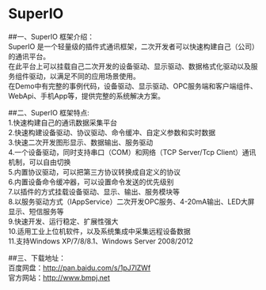# SuperIO
##一、SuperIO 框架介绍：<br>
  SuperIO 是一个轻量级的插件式通讯框架，二次开发者可以快速构建自己（公司）的通讯平台。<br>
  在此平台上可以挂载自己二次开发的设备驱动、显示驱动、数据格式化驱动以及服务组件驱动，以满足不同的应用场景使用。<br>
  在Demo中有完整的事例代码，设备驱动、显示驱动、OPC服务端和客户端组件、WebApi、手机App等，提供完整的系统解决方案。<br>
   
##二、SuperIO 框架特点:<br>
1.快速构建自己的通讯数据采集平台<br>
2.快速构建设备驱动、协议驱动、命令缓冲、自定义参数和实时数据<br>
3.快速二次开发图形显示、数据输出、服务驱动<br>
4.一个设备驱动，同时支持串口（COM）和网络（TCP Server/Tcp Client）通讯机制，可以自由切换<br>
5.内置协议驱动，可以把第三方协议转换成自定义的协议<br>
6.内置设备命令缓冲器，可以设置命令发送的优先级别<br>
7.以插件的方式挂载设备驱动、显示、输出、服务模块等<br>
8.以服务驱动方式（IAppService）二次开发OPC服务、4-20mA输出、LED大屏显示、短信服务等<br>
9.快速开发、运行稳定、扩展性强大<br>
10.适用工业上位机软件，以及系统集成中采集远程设备数据<br>
11.支持Windows XP/7/8/8.1、Windows Server 2008/2012<br>

##三、下载地址：<br>
百度网盘：http://pan.baidu.com/s/1pJ7lZWf <br>
官方网站：http://www.bmpj.net
